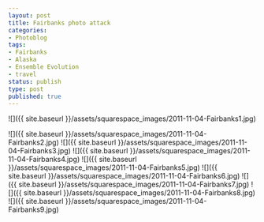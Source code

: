 ```yaml
---
layout: post
title: Fairbanks photo attack
categories:
- Photoblog
tags:
- Fairbanks
- Alaska
- Ensemble Evolution
- travel
status: publish
type: post
published: true
---
```


![]({{ site.baseurl }}/assets/squarespace_images/2011-11-04-Fairbanks1.jpg)

![]({{ site.baseurl }}/assets/squarespace_images/2011-11-04-Fairbanks2.jpg)
![]({{ site.baseurl }}/assets/squarespace_images/2011-11-04-Fairbanks3.jpg)
![]({{ site.baseurl }}/assets/squarespace_images/2011-11-04-Fairbanks4.jpg)
![]({{ site.baseurl }}/assets/squarespace_images/2011-11-04-Fairbanks5.jpg)
![]({{ site.baseurl }}/assets/squarespace_images/2011-11-04-Fairbanks6.jpg)
![]({{ site.baseurl }}/assets/squarespace_images/2011-11-04-Fairbanks7.jpg)
![]({{ site.baseurl }}/assets/squarespace_images/2011-11-04-Fairbanks8.jpg)
![]({{ site.baseurl }}/assets/squarespace_images/2011-11-04-Fairbanks9.jpg)
